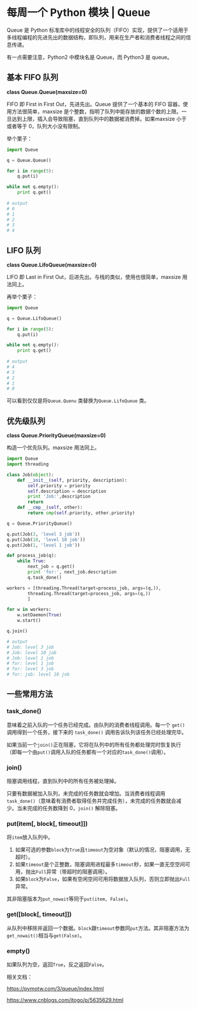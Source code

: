 # 每周一个 Python 模块 | Queue

Queue 是 Python 标准库中的线程安全的队列（FIFO）实现，提供了一个适用于多线程编程的先进先出的数据结构，即队列，用来在生产者和消费者线程之间的信息传递。

有一点需要注意，Python2 中模块名是 Queue，而 Python3 是 queue。

## 基本 FIFO 队列

**class Queue.Queue(maxsize=0)**

FIFO 即 First in First Out，先进先出。Queue 提供了一个基本的 FIFO 容器，使用方法很简单，maxsize 是个整数，指明了队列中能存放的数据个数的上限。一旦达到上限，插入会导致阻塞，直到队列中的数据被消费掉。如果maxsize 小于或者等于 0，队列大小没有限制。

举个栗子：

```python
import Queue

q = Queue.Queue()

for i in range(5):
    q.put(i)

while not q.empty():
    print q.get()
    
# output
# 0
# 1
# 2
# 3
# 4
```

## LIFO 队列

**class Queue.LifoQueue(maxsize=0)**

LIFO 即 Last in First Out，后进先出。与栈的类似，使用也很简单，maxsize 用法同上。

再举个栗子：

```python
import Queue

q = Queue.LifoQueue()

for i in range(5):
    q.put(i)

while not q.empty():
    print q.get()
    
# output
# 4
# 3
# 2
# 1
# 0
```

可以看到仅仅是将`Queue.Quenu` 类替换为`Queue.LifoQueue` 类。

## 优先级队列

**class Queue.PriorityQueue(maxsize=0)**

构造一个优先队列。maxsize 用法同上。

```python
import Queue
import threading

class Job(object):
    def __init__(self, priority, description):
        self.priority = priority
        self.description = description
        print 'Job:',description
        return
    def __cmp__(self, other):
        return cmp(self.priority, other.priority)

q = Queue.PriorityQueue()

q.put(Job(3, 'level 3 job'))
q.put(Job(10, 'level 10 job'))
q.put(Job(1, 'level 1 job'))

def process_job(q):
    while True:
        next_job = q.get()
        print 'for:', next_job.description
        q.task_done()

workers = [threading.Thread(target=process_job, args=(q,)),
        threading.Thread(target=process_job, args=(q,))
        ]

for w in workers:
    w.setDaemon(True)
    w.start()

q.join()

# output
# Job: level 3 job
# Job: level 10 job
# Job: level 1 job
# for: level 1 job
# for: level 3 job
# for: job: level 10 job
```

## 一些常用方法

### **task_done()**

意味着之前入队的一个任务已经完成。由队列的消费者线程调用。每一个 `get()` 调用得到一个任务，接下来的 `task_done()` 调用告诉队列该任务已经处理完毕。

如果当前一个`join()`正在阻塞，它将在队列中的所有任务都处理完时恢复执行（即每一个由`put()`调用入队的任务都有一个对应的`task_done()`调用）。

### **join()**

阻塞调用线程，直到队列中的所有任务被处理掉。

只要有数据被加入队列，未完成的任务数就会增加。当消费者线程调用`task_done()`（意味着有消费者取得任务并完成任务），未完成的任务数就会减少。当未完成的任务数降到 0，`join()` 解除阻塞。

### **put(item[, block[, timeout]])**

将`item`放入队列中。

1. 如果可选的参数`block`为`True`且`timeout`为空对象（默认的情况，阻塞调用，无超时）。
2. 如果`timeout`是个正整数，阻塞调用进程最多`timeout`秒，如果一直无空空间可用，抛出`Full`异常（带超时的阻塞调用）。
3. 如果`block`为`False`，如果有空闲空间可用将数据放入队列，否则立即抛出`Full`异常。

其非阻塞版本为`put_nowait`等同于`put(item, False)`。

### **get([block[, timeout]])**

从队列中移除并返回一个数据。`block`跟`timeout`参数同`put`方法。其非阻塞方法为`get_nowait()`相当与`get(False)`。

### empty()

如果队列为空，返回`True`，反之返回`False`。

相关文档：

https://pymotw.com/3/queue/index.html

https://www.cnblogs.com/itogo/p/5635629.html
